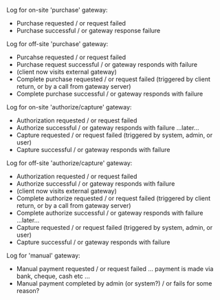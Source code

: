 Log for on-site 'purchase' gateway:
 * Purchase requested / or request failed
 * Purchase successful / or gateway response failure

Log for off-site 'purchase' gateway:
 * Purcahse requested / or request failed
 * Purchase request successful / or gateway responds with failure
 * (client now visits external gateway)
 * Complete purchase requested / or request failed (triggered by client return, or by a call from gateway server)
 * Complete purchase successful / or gateway responds with failure

Log for on-site 'authorize/capture' gateway:
 * Authorization requested / or request failed
 * Authorize successful / or gateway responds with failure
 ...later...
 * Capture requested / or request failed (triggered by system, admin, or user)
 * Capture successful / or gateway responds with failure

 Log for off-site 'authorize/capture' gateway:
  * Authorization requested / or request failed
  * Authorize successful / or gateway responds with failure
  * (client now visits external gateway)
  * Complete authorize requested / or request failed (triggered by client return, or by a call from gateway server)
  * Complete authorize successful / or gateway responds with failure
  ...later...
  * Capture requested / or request failed (triggered by system, admin, or user)
  * Capture successful / or gateway responds with failure

Log for 'manual' gateway:
 * Manual payment requested / or request failed
 ... payment is made via bank, cheque, cash etc ...
 * Manual payment completed by admin (or system?) / or fails for some reason?